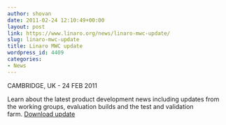 ```yaml
---
author: shovan
date: 2011-02-24 12:10:49+00:00
layout: post
link: https://www.linaro.org/news/linaro-mwc-update/
slug: linaro-mwc-update
title: Linaro MWC update
wordpress_id: 4409
categories:
- News
---
```

CAMBRIDGE, UK - 24 FEB 2011

Learn about the latest product development news including updates from the working groups, evaluation builds and the test and validation farm. [Download update](/resources)
